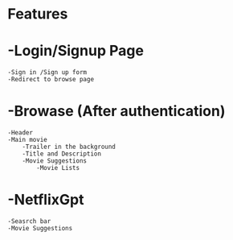 # Features
# -Login/Signup Page
    -Sign in /Sign up form 
    -Redirect to browse page
# -Browase (After authentication)
    -Header
    -Main movie
        -Trailer in the background
        -Title and Description
        -Movie Suggestions
            -Movie Lists

# -NetflixGpt
    -Seasrch bar
    -Movie Suggestions
